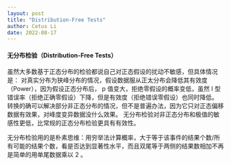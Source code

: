 ```yaml
---
layout: post
title: "Distribution-Free Tests"
author: Cetus Li
date: 2022-08-17
---
```

#### **无分布检验（Distribution-Free Tests）**
虽然大多数基于正态分布的检验都说自己对正态假设的扰动不敏感，但具体情况是：
对真实分布为狭峰分布的情况，假设数据服从正太分布会降低其有效度（Power），因为假设正态分布后， p 值变大，拒绝零假设的概率变低，虽然 I 型错误率（拒绝正确零假设）下降，但是有效度（拒绝错误零假设）也同时降低。
转换的确可以解决部分非正态分布的情况，但不是普遍办法，因为它只对正态偏移数据有效果，对峰度变异数据没什么效果。
无分布检验对非正态分布和极值的敏感性更低，比常规的正态分布检验更具有有效性。

无分布检验用的是朴素思维：用穷举法计算概率，大于等于该事件的结果个数/所有可能的结果个数，看是否达到显著性水平，而且双尾等于两侧的结果数相加不再是简单的用单尾数据乘以 2 。


